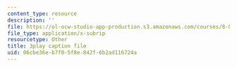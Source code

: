 ```yaml
---
content_type: resource
description: ''
file: https://ol-ocw-studio-app-production.s3.amazonaws.com/courses/8-03sc-physics-iii-vibrations-and-waves-fall-2016/06cbe36eb7f05f8e842f6b2ad116724a_T2n6fVybLcU.vtt
file_type: application/x-subrip
resourcetype: Other
title: 3play caption file
uid: 06cbe36e-b7f0-5f8e-842f-6b2ad116724a
---
```

